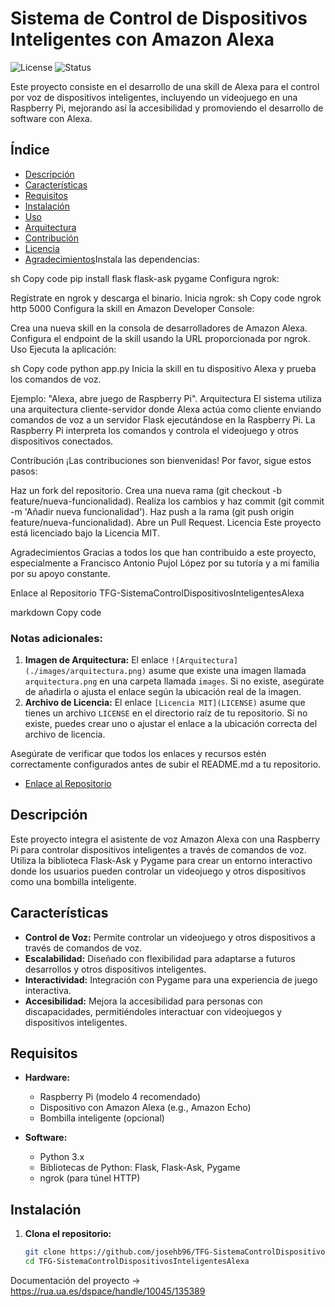 # Sistema de Control de Dispositivos Inteligentes con Amazon Alexa

![License](https://img.shields.io/badge/license-MIT-blue.svg)
![Status](https://img.shields.io/badge/status-active-brightgreen.svg)

Este proyecto consiste en el desarrollo de una skill de Alexa para el control por voz de dispositivos inteligentes, incluyendo un videojuego en una Raspberry Pi, mejorando así la accesibilidad y promoviendo el desarrollo de software con Alexa.

## Índice

- [Descripción](#descripción)
- [Características](#características)
- [Requisitos](#requisitos)
- [Instalación](#instalación)
- [Uso](#uso)
- [Arquitectura](#arquitectura)
- [Contribución](#contribución)
- [Licencia](#licencia)
- [Agradecimientos](#agradecimientos)Instala las dependencias:

sh
Copy code
pip install flask flask-ask pygame
Configura ngrok:

Regístrate en ngrok y descarga el binario.
Inicia ngrok:
sh
Copy code
ngrok http 5000
Configura la skill en Amazon Developer Console:

Crea una nueva skill en la consola de desarrolladores de Amazon Alexa.
Configura el endpoint de la skill usando la URL proporcionada por ngrok.
Uso
Ejecuta la aplicación:

sh
Copy code
python app.py
Inicia la skill en tu dispositivo Alexa y prueba los comandos de voz.

Ejemplo: "Alexa, abre juego de Raspberry Pi".
Arquitectura
El sistema utiliza una arquitectura cliente-servidor donde Alexa actúa como cliente enviando comandos de voz a un servidor Flask ejecutándose en la Raspberry Pi. La Raspberry Pi interpreta los comandos y controla el videojuego y otros dispositivos conectados.


Contribución
¡Las contribuciones son bienvenidas! Por favor, sigue estos pasos:

Haz un fork del repositorio.
Crea una nueva rama (git checkout -b feature/nueva-funcionalidad).
Realiza los cambios y haz commit (git commit -m 'Añadir nueva funcionalidad').
Haz push a la rama (git push origin feature/nueva-funcionalidad).
Abre un Pull Request.
Licencia
Este proyecto está licenciado bajo la Licencia MIT.

Agradecimientos
Gracias a todos los que han contribuido a este proyecto, especialmente a Francisco Antonio Pujol López por su tutoría y a mi familia por su apoyo constante.

Enlace al Repositorio
TFG-SistemaControlDispositivosInteligentesAlexa

markdown
Copy code

### Notas adicionales:
1. **Imagen de Arquitectura:** El enlace `![Arquitectura](./images/arquitectura.png)` asume que existe una imagen llamada `arquitectura.png` en una carpeta llamada `images`. Si no existe, asegúrate de añadirla o ajusta el enlace según la ubicación real de la imagen.
2. **Archivo de Licencia:** El enlace `[Licencia MIT](LICENSE)` asume que tienes un archivo `LICENSE` en el directorio raíz de tu repositorio. Si no existe, puedes crear uno o ajustar el enlace a la ubicación correcta del archivo de licencia. 

Asegúrate de verificar que todos los enlaces y recursos estén correctamente configurados antes de subir el README.md a tu repositorio.






- [Enlace al Repositorio](#enlace-al-repositorio)

## Descripción

Este proyecto integra el asistente de voz Amazon Alexa con una Raspberry Pi para controlar dispositivos inteligentes a través de comandos de voz. Utiliza la biblioteca Flask-Ask y Pygame para crear un entorno interactivo donde los usuarios pueden controlar un videojuego y otros dispositivos como una bombilla inteligente.

## Características

- **Control de Voz:** Permite controlar un videojuego y otros dispositivos a través de comandos de voz.
- **Escalabilidad:** Diseñado con flexibilidad para adaptarse a futuros desarrollos y otros dispositivos inteligentes.
- **Interactividad:** Integración con Pygame para una experiencia de juego interactiva.
- **Accesibilidad:** Mejora la accesibilidad para personas con discapacidades, permitiéndoles interactuar con videojuegos y dispositivos inteligentes.

## Requisitos

- **Hardware:**
  - Raspberry Pi (modelo 4 recomendado)
  - Dispositivo con Amazon Alexa (e.g., Amazon Echo)
  - Bombilla inteligente (opcional)

- **Software:**
  - Python 3.x
  - Bibliotecas de Python: Flask, Flask-Ask, Pygame
  - ngrok (para túnel HTTP)

## Instalación

1. **Clona el repositorio:**
   ```sh
   git clone https://github.com/josehb96/TFG-SistemaControlDispositivosInteligentesAlexa.git
   cd TFG-SistemaControlDispositivosInteligentesAlexa


Documentación del proyecto -> https://rua.ua.es/dspace/handle/10045/135389

